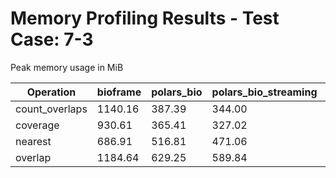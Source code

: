 # Memory Profiling Results - Test Case: 7-3

Peak memory usage in MiB

| Operation | bioframe | polars_bio | polars_bio_streaming | pyranges0 | pyranges1 |
|-----------|---|---|---|---|---|
| count_overlaps | 1140.16 | 387.39 | 344.00 | 763.02 | 841.53 |
| coverage | 930.61 | 365.41 | 327.02 | 815.58 | 923.27 |
| nearest | 686.91 | 516.81 | 471.06 | 831.12 | 836.98 |
| overlap | 1184.64 | 629.25 | 589.84 | 1128.22 | 1748.78 |
